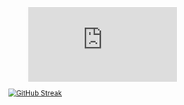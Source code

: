 <figure><embed src="https://wakatime.com/share/@51b3ddec-74be-4fab-af60-bc5ac68e4323/1bac2401-6bd1-4b82-aa23-ec752ced68d0.svg"></embed></figure>

[![GitHub Streak](http://github-readme-streak-stats.herokuapp.com?user=MellKam&theme=dark&date_format=M%20j%5B%2C%20Y%5D)](https://git.io/streak-stats)
